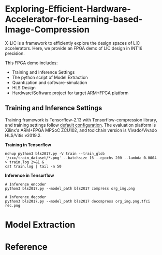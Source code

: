 # Exploring-Efficient-Hardware-Accelerator-for-Learning-based-Image-Compression

X-LIC is a framework to efficiently explore the design spaces of LIC accelerators. Here, we provide an FPGA demo of LIC design in INT16 precision.

This FPGA demo includes:
* Training and Inference Settings
* The python script of Model Extraction
* Quantization and software-simulation
* HLS Design
* Hardware/Software project for target ARM+FPGA platform

## Training and Inference Settings

Training framework is Tensorflow-2.13 with Tensorflow-compression library, and training settings follow [default configuration](https://github.com/tensorflow/compression/blob/master/models/bls2017.py). The evaluation platform is Xilinx's ARM+FPGA MPSoC ZCU102, and toolchain version is Vivado/Vivado HLS/Vitis v2019.2.

**Training in Tensorflow**
```  
nohup python3 bls2017.py -V train --train_glob '/xxx/train_dataset/*.png' --batchsize 16 --epochs 200 --lambda 0.0004 > train.log 2>&1 &
cat train.log | tail -n 50
```
__Inference in Tensorflow__
``` 
# Inference_encoder
python3 bls2017.py --model_path bls2017 compress org_img.png

# Inference_decoder
python3 bls2017.py --model_path bls2017 decompress org_img.png.tfci rec.png
``` 


# Model Extraction

# Reference


